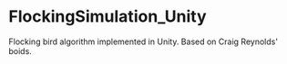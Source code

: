 # FlockingSimulation_Unity
 Flocking bird algorithm implemented in Unity. Based on Craig Reynolds' boids.
